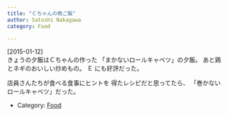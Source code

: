 ```yaml
---
title: "Ｃちゃんの晩ご飯"
author: Satoshi Nakagawa
category: Food

---
```


[2015-01-12]  
きょうの夕飯はＣちゃんの作った
「まかないロールキャベツ」の夕飯。
あと鶏とネギのおいしい炒めもの。
Ｅ にも好評だった。

 店員さんたちが食べる食事にヒントを
得たレシピだと思ってたら、
「巻かないロールキャベツ」だった。

- Category: [Food](categories.html#Food)

